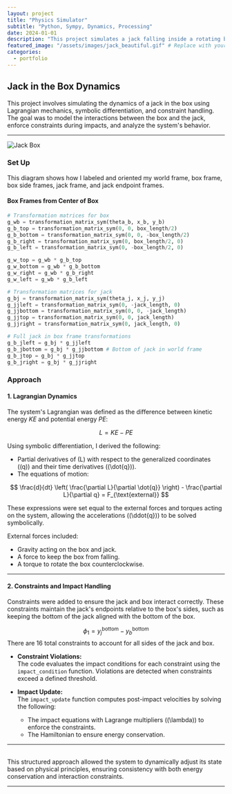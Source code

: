 ```yaml
---
layout: project
title: "Physics Simulator"
subtitle: "Python, Sympy, Dynamics, Processing"
date: 2024-01-01
description: "This project simulates a jack falling inside a rotating box using constrained Euler Lagrange equations to calculate and simulate impacts."
featured_image: "/assets/images/jack_beautiful.gif" # Replace with your thumbnail image or GIF
categories:
  - portfolio
---
```


## **Jack in the Box Dynamics**

This project involves simulating the dynamics of a jack in the box using Lagrangian mechanics, symbolic differentiation, and constraint handling. The goal was to model the interactions between the box and the jack, enforce constraints during impacts, and analyze the system's behavior.

---

![Jack Box](/assets/images/jack_beautiful.gif)

### **Set Up**

This diagram shows how I labeled and oriented my world frame, box frame, box side frames, jack frame, and jack endpoint frames.

#### **Box Frames from Center of Box**
```python
# Transformation matrices for box
g_wb = transformation_matrix_sym(theta_b, x_b, y_b)
g_b_top = transformation_matrix_sym(0, 0, box_length/2)
g_b_bottom = transformation_matrix_sym(0, 0, -box_length/2)
g_b_right = transformation_matrix_sym(0, box_length/2, 0)
g_b_left = transformation_matrix_sym(0, -box_length/2, 0)

g_w_top = g_wb * g_b_top
g_w_bottom = g_wb * g_b_bottom
g_w_right = g_wb * g_b_right
g_w_left = g_wb * g_b_left

# Transformation matrices for jack
g_bj = transformation_matrix_sym(theta_j, x_j, y_j)
g_jjleft = transformation_matrix_sym(0, -jack_length, 0)
g_jjbottom = transformation_matrix_sym(0, 0, -jack_length)
g_jjtop = transformation_matrix_sym(0, 0, jack_length)
g_jjright = transformation_matrix_sym(0, jack_length, 0)

# Full jack in box frame transformations
g_b_jleft = g_bj * g_jjleft
g_b_jbottom = g_bj * g_jjbottom # Bottom of jack in world frame
g_b_jtop = g_bj * g_jjtop
g_b_jright = g_bj * g_jjright

``` 
### **Approach**

#### **1. Lagrangian Dynamics**
The system's Lagrangian was defined as the difference between kinetic energy $KE$ and potential energy $PE$:

$$
L = KE - PE
$$

Using symbolic differentiation, I derived the following:
- Partial derivatives of \(L\) with respect to the generalized coordinates (\(q\)) and their time derivatives (\(\dot{q}\)).
- The equations of motion:

$$
\frac{d}{dt} \left( \frac{\partial L}{\partial \dot{q}} \right) - \frac{\partial L}{\partial q} = F_{\text{external}}
$$


These expressions were set equal to the external forces and torques acting on the system, allowing the accelerations (\(\ddot{q}\)) to be solved symbolically.

External forces included:
- Gravity acting on the box and jack.
- A force to keep the box from falling.
- A torque to rotate the box counterclockwise.

---

#### **2. Constraints and Impact Handling**
Constraints were added to ensure the jack and box interact correctly. These constraints maintain the jack's endpoints relative to the box's sides, such as keeping the bottom of the jack aligned with the bottom of the box.

$$
\phi_1 = y_j^{\text{bottom}} - y_b^{\text{bottom}}
$$
There are 16 total constraints to account for all sides of the jack and box.

- **Constraint Violations:**  
  The code evaluates the impact conditions for each constraint using the `impact_condition` function. Violations are detected when constraints exceed a defined threshold.

- **Impact Update:**  
  The `impact_update` function computes post-impact velocities by solving the following:
  - The impact equations with Lagrange multipliers (\(\lambda\)) to enforce the constraints.
  - The Hamiltonian to ensure energy conservation.


---
\
This structured approach allowed the system to dynamically adjust its state based on physical principles, ensuring consistency with both energy conservation and interaction constraints.


---